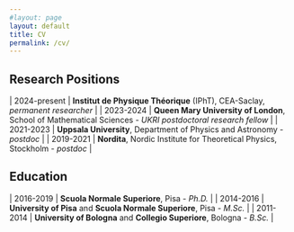 ```yaml
---
#layout: page
layout: default
title: CV
permalink: /cv/
---
```


## **Research Positions**

| 2024-present |  **Institut de Physique Théorique** (IPhT), CEA-Saclay, *permanent researcher* |
| 2023-2024 |  **Queen Mary University of London**, <br> School of Mathematical Sciences - *UKRI postdoctoral research fellow* |
| 2021-2023 |  **Uppsala University**, Department of Physics and Astronomy - *postdoc* |
| 2019-2021 |  **Nordita**, Nordic Institute for Theoretical Physics, Stockholm - *postdoc* |

## **Education**

| 2016-2019  |   **Scuola Normale Superiore**, Pisa - *Ph.D.* |
| 2014-2016 |  **University of Pisa** and **Scuola Normale Superiore**, Pisa -  *M.Sc.* |
| 2011-2014 |  **University of Bologna** and **Collegio Superiore**, Bologna - *B.Sc.* |
